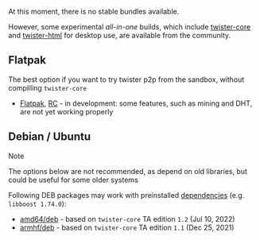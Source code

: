At this moment, there is no stable bundles available.

However, some experimental _all-in-one_ builds, which include [twister-core](https://github.com/twisterarmy/twister-core) and [twister-html](https://github.com/twisterarmy/twister-html) for desktop use, are available from the community.

## Flatpak

The best option if you want to try twister p2p from the sandbox, without compilling `twister-core`

* [Flatpak](https://github.com/twisterarmy/twister), [RC](https://github.com/twisterarmy/flathub/tree/twister-bundle) - in development: some features, such as mining and DHT, are not yet working properly

## Debian / Ubuntu

> [!NOTE]
> The options below are not recommended, as depend on old libraries, but could be useful for some older systems

Following DEB packages may work with preinstalled [dependencies](https://github.com/twisterarmy/twister-core/blob/twisterarmy/doc/building-on-ubuntu-debian.md#dependnencies) (e.g. `libboost 1.74.0`):

* [amd64/deb](https://github.com/twisterarmy/twister-core/releases/download/twisterarmy-1.2/twister-amd64.deb) - based on `twister-core` TA edition `1.2` (Jul 10, 2022)
* [armhf/deb](https://github.com/twisterarmy/twister-core/releases/download/twisterarmy-1.1/twister-armhf.deb) - based on `twister-core` TA edition `1.1` (Dec 25, 2021)